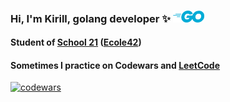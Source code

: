 ### Hi, I'm Kirill, golang developer ✨ <img src="https://github.com/jknottss/jknottss/blob/main/go.png" width="50">
 
 #### Student of [School 21](https://21-school.ru/) ([Ecole42](https://42.fr/en/homepage/))
 
 #### Sometimes I practice on Codewars and [LeetCode](https://leetcode.com/user8009X/)
 [![codewars](https://www.codewars.com/users/jknottss/badges/large)](https://www.codewars.com/users/jknottss)
 

